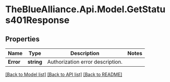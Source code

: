 # TheBlueAlliance.Api.Model.GetStatus401Response

## Properties

Name | Type | Description | Notes
------------ | ------------- | ------------- | -------------
**Error** | **string** | Authorization error description. | 

[[Back to Model list]](../README.md#documentation-for-models) [[Back to API list]](../README.md#documentation-for-api-endpoints) [[Back to README]](../README.md)

